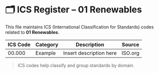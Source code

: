 # 🗂 ICS Register – 01 Renewables

This file maintains ICS (International Classification for Standards) codes related to **01 Renewables**.

| ICS Code | Category | Description | Source |
|----------|----------|-------------|--------|
| 00.000   | Example  | Insert description here | ISO.org |

> ICS codes help classify and group standards by domain.
